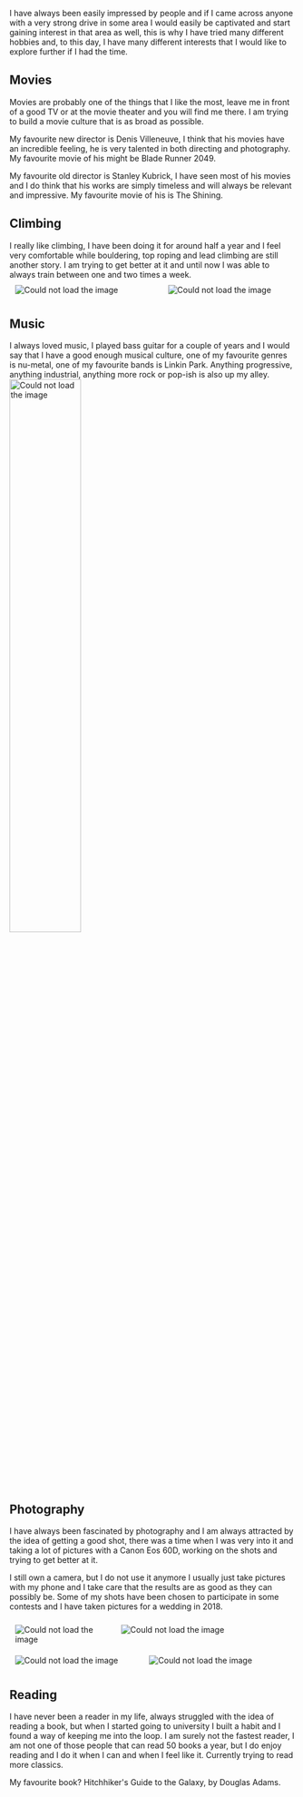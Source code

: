 I have always been easily impressed by people and if I came across anyone with a very strong drive in some area I would easily be captivated and start gaining interest in that area as well, this is why I have tried many different hobbies and, to this day, I have many different interests that I would like to explore further if I had the time.

<h2> Movies </h2>
Movies are probably one of the things that I like the most, leave me in front of a good TV or at the movie theater and you will find me there. I am trying to build a movie culture that is as broad as possible.

My favourite new director is Denis Villeneuve, I think that his movies have an incredible feeling, he is very talented in both directing and photography. My favourite movie of his might be Blade Runner 2049.

My favourite old director is Stanley Kubrick, I have seen most of his movies and I do think that his works are simply timeless and will always be relevant and impressive. My favourite movie of his is The Shining.

<h2> Climbing </h2>
I really like climbing, I have been doing it for around half a year and I feel very comfortable while bouldering, top roping and lead climbing are still another story. I am trying to get better at it and until now I was able to always train between one and two times a week.

<div style="display: flex;">
 <div style="flex:1; padding: 10px; height: 100%">
    <img src="../assets/top.jpg" alt="Could not load the image">
  </div>
  <div style="flex:0.857; padding: 10px">
    <img src="../assets/bouldering.png" alt="Could not load the image">
  </div>
</div>

<h2> Music </h2>
I always loved music, I played bass guitar for a couple of years and I would say that I have a good enough musical culture, one of my favourite genres is nu-metal, one of my favourite bands is Linkin Park. Anything progressive, anything industrial, anything more rock or pop-ish is also up my alley.

<img src="../assets/bass_guitar.jpg" alt="Could not load the image" width="50%" height="50%" class="center">

<h2> Photography </h2>
I have always been fascinated by photography and I am always attracted by the idea of getting a good shot, there was a time when I was very into it and taking a lot of pictures with a Canon Eos 60D, working on the shots and trying to get better at it.

I still own a camera, but I do not use it anymore I usually just take pictures with my phone and I take care that the results are as good as they can possibly be. Some of my shots have been chosen to participate in some contests and I have taken pictures for a wedding in 2018.

<div style="display: flex;">
 <div style="flex:0.844; padding: 10px; height: 100%">
    <img src="../assets/berlin.jpg" alt="Could not load the image">
  </div>
  <div style="flex:1.5; padding: 10px">
    <img src="../assets/contest.jpg" alt="Could not load the image">
  </div>
</div>
<div style="display: flex;">
 <div style="flex:1; padding: 10px; height: 100%">
    <img src="../assets/heli.jpg" alt="Could not load the image">
  </div>
  <div style="flex:1.145; padding: 10px">
    <img src="../assets/tempest.jpg" alt="Could not load the image">
  </div>
</div>

<h2> Reading </h2>
I have never been a reader in my life, always struggled with the idea of reading a book, but when I started going to university I built a habit and I found a way of keeping me into the loop. I am surely not the fastest reader, I am not one of those people that can read 50 books a year, but I do enjoy reading and I do it when I can and when I feel like it. Currently trying to read more classics.

My favourite book? Hitchhiker's Guide to the Galaxy, by Douglas Adams.
